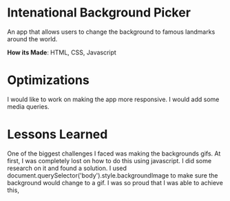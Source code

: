 # Intenational Background Picker

An app that allows users to change the background to famous landmarks around the world.

<strong>How its Made</strong>: HTML, CSS, Javascript


# Optimizations

I would like to work on making the app more responsive. I would add some media queries.


# Lessons Learned

One of the biggest challenges I faced was making the backgrounds gifs. At first, I was completely lost on how to do this using javascript. I did some research on it and found a solution. I used document.querySelector('body').style.backgroundImage to make sure the background would change to a gif. I was so proud that I was able to achieve this,
